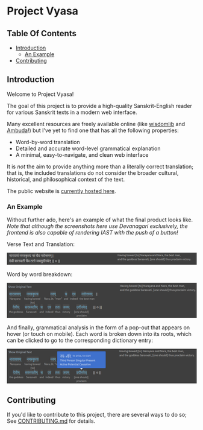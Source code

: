 # Project Vyasa

## Table Of Contents

- [Introduction](#introduction)
  - [An Example](#an-example)
- [Contributing](#contributing)

## Introduction

Welcome to Project Vyasa!

The goal of this project is to provide a high-quality Sanskrit-English reader
for various Sanskrit texts in a modern web interface.

Many excellent resources are freely available online
(like [wisdomlib](https://www.wisdomlib.org/hinduism/book/)
and [Ambuda](https://ambuda.org/)!)
but I've yet to find one that has all the following properties:
- Word-by-word translation
- Detailed and accurate word-level grammatical explanation
- A minimal, easy-to-navigate, and clean web interface

It is *not* the aim to provide anything more than a literally correct translation;
that is, the included translations do not consider the broader cultural, historical,
and philosophical context of the text.

The public website is [currently hosted here](https://projectvyasa.gatsbyjs.io/).

### An Example

Without further ado, here's an example of what the final product looks like.
*Note that although the screenshots here use Devanagari exclusively, the frontend*
*is also capable of rendering IAST with the push of a button!*

Verse Text and Translation:

![Verse Text and Translation](./_res/example_verse_text.png)

Word by word breakdown:

![Word-by-word Breakdown](./_res/example_word_by_word.png)

And finally, grammatical analysis in the form of a pop-out that appears on hover (or touch on mobile).
Each word is broken down into its roots, which can be clicked to go to the corresponding dictionary entry:

![Grammatical Analysis Pop-out](./_res/example_pop_out.png)


## Contributing

If you'd like to contribute to this project, there are several ways to do so;
See [CONTRIBUTING.md](./CONTRIBUTING.md) for details.
